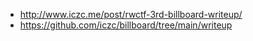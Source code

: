 - http://www.iczc.me/post/rwctf-3rd-billboard-writeup/
- https://github.com/iczc/billboard/tree/main/writeup
